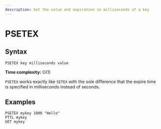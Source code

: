 ```yaml
---
description: Set the value and expiration in milliseconds of a key
---
```


# PSETEX

## Syntax

    PSETEX key milliseconds value

**Time complexity:** O(1)

`PSETEX` works exactly like `SETEX` with the sole difference that the expire
time is specified in milliseconds instead of seconds.

## Examples

```cli
PSETEX mykey 1000 "Hello"
PTTL mykey
GET mykey
```
